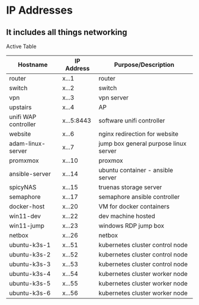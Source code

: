 # IP Addresses

## It includes all things networking

Active Table

| Hostname             | IP Address | Purpose/Description                   |
| -------------------- | ---------- | ------------------------------------- |
| router               | x...1      | router                                |
| switch               | x...2      | switch                                |
| vpn                  | x...3      | vpn server                            |
| upstairs             | x...4      | AP                                    |
| unifi WAP controller | x...5:8443 | software unifi controller             |
| website              | x...6      | nginx redirection for website         |
| adam-linux-server    | x...7      | jump box general purpose linux server |
| promxmox             | x...10     | proxmox                               |
| ansible-server       | x...14     | ubuntu container - ansible server     |
| spicyNAS             | x...15     | truenas storage server                |
| semaphore            | x...17     | semaphore ansible controller          |
| docker-host          | x...20     | VM for docker containers              |
| win11-dev            | x...22     | dev machine hosted                    |
| win11-jump           | x...23     | windows RDP jump box                  |
| netbox               | x...26     | netbox                                |
| ubuntu-k3s-1         | x...51     | kubernetes cluster control node       |
| ubuntu-k3s-2         | x...52     | kubernetes cluster control node       |
| ubuntu-k3s-3         | x...53     | kubernetes cluster control node       |
| ubuntu-k3s-4         | x...54     | kubernetes cluster worker node        |
| ubuntu-k3s-5         | x...55     | kubernetes cluster worker node        |
| ubuntu-k3s-6         | x...56     | kubernetes cluster worker node        |
